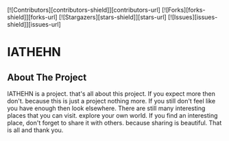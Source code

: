 <a name="readme-top"></a>

[![Contributors][contributors-shield]][contributors-url]
[![Forks][forks-shield]][forks-url]
[![Stargazers][stars-shield]][stars-url]
[![Issues][issues-shield]][issues-url]

# IATHEHN

## About The Project

IATHEHN is a project. that's all about this project. If you expect more then don't. because this is just a project nothing more. If you still don't feel like you have enough then look elsewhere. There are still many interesting places that you can visit. explore your own world. If you find an interesting place, don't forget to share it with others. because sharing is beautiful. That is all and thank you.
